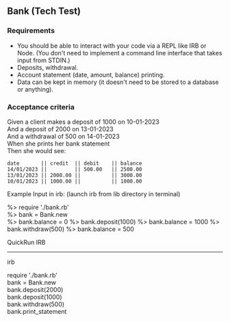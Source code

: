 Bank (Tech Test)
----------------

### Requirements

* You should be able to interact with your code via a REPL like IRB or Node.  (You don't need to implement a command line interface that takes input from STDIN.)
* Deposits, withdrawal.
* Account statement (date, amount, balance) printing.
* Data can be kept in memory (it doesn't need to be stored to a database or anything).

### Acceptance criteria

Given a client makes a deposit of 1000 on 10-01-2023  
And a deposit of 2000 on 13-01-2023  
And a withdrawal of 500 on 14-01-2023  
When she prints her bank statement  
Then she would see:

```
date       || credit  || debit    || balance
14/01/2023 ||         || 500.00   || 2500.00
13/01/2023 || 2000.00 ||          || 3000.00
10/01/2023 || 1000.00 ||          || 1000.00
```

Example Input in irb:
(launch irb from lib directory in terminal)  

%> require './bank.rb'  
%> bank = Bank.new  
%> bank.balance
= 0
%> bank.deposit(1000)
%> bank.balance
= 1000
%> bank.withdraw(500) 
%> bank.balance
= 500  


QuickRun IRB

------------------  
irb

require './bank.rb'  
bank = Bank.new  
bank.deposit(2000)  
bank.deposit(1000)  
bank.withdraw(500)  
bank.print_statement  
